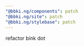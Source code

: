 ```yaml
---
"@bbki.ng/components": patch
"@bbki.ng/site": patch
"@bbki.ng/stylebase": patch
---
```


refactor bink dot
